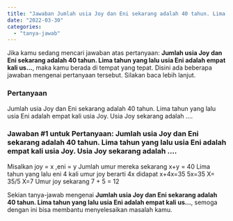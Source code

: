 ```yaml
---
title: "Jawaban Jumlah usia Joy dan Eni sekarang adalah 40 tahun. Lima tahun yang lalu usia Eni adalah empat kali us..."
date: "2022-03-30"
categories: 
  - "tanya-jawab"
---
```


Jika kamu sedang mencari jawaban atas pertanyaan: **Jumlah usia Joy dan Eni sekarang adalah 40 tahun. Lima tahun yang lalu usia Eni adalah empat kali us...**, maka kamu berada di tempat yang tepat. Disini ada beberapa jawaban mengenai pertanyaan tersebut. Silakan baca lebih lanjut.

### Pertanyaan

Jumlah usia Joy dan Eni sekarang adalah 40 tahun. Lima tahun yang lalu usia Eni adalah empat kali usia Joy. Usia Joy sekarang adalah ….

### Jawaban #1 untuk Pertanyaan: Jumlah usia Joy dan Eni sekarang adalah 40 tahun. Lima tahun yang lalu usia Eni adalah empat kali usia Joy. Usia Joy sekarang adalah ….

Misalkan joy = x ,eni = y Jumlah umur mereka sekarang x+y = 40 Lima tahun yang lalu eni 4 kali umur joy berarti 4x didapat x+4x=35 5x=35 X= 35/5 X=7 Umur joy sekarang 7 + 5 = 12

Sekian tanya-jawab mengenai **Jumlah usia Joy dan Eni sekarang adalah 40 tahun. Lima tahun yang lalu usia Eni adalah empat kali us...**, semoga dengan ini bisa membantu menyelesaikan masalah kamu.
